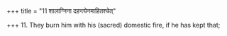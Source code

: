 +++
title = "11 शालाग्निना दहन्त्येनमाहितश्चेत्"

+++
11. They burn him with his (sacred) domestic fire, if he has kept that;
